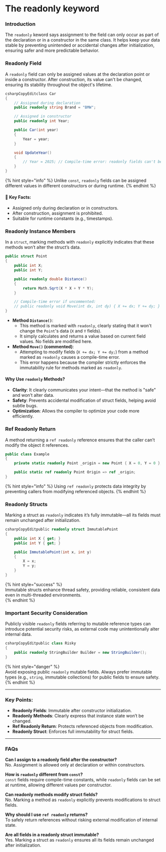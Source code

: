 # The readonly keyword

### Introduction

The `readonly` keword says assignment to the field can only occur as part of the declaration or in a constructor in the same class. It helps keep your data stable by preventing unintended or accidental changes after initialization, ensuring safer and more predictable behavior.

### Readonly Field

A `readonly` field can only be assigned values at the declaration point or inside a constructor. After construction, its value can't be changed, ensuring its stability throughout the object's lifetime.

```csharp
csharpCopyEditclass Car
{
    // Assigned during declaration
    public readonly string Brand = "BMW";

    // Assigned in constructor
    public readonly int Year;

    public Car(int year)
    {
        Year = year;
    }

    void UpdateYear()
    {
        // Year = 2025; // Compile-time error: readonly fields can't be modified after constructor.
    }
}
```

{% hint style="info" %}
Unlike `const`, `readonly` fields can be assigned different values in different constructors or during runtime.
{% endhint %}

#### 📌 **Key Facts**:

* Assigned only during declaration or in constructors.
* After construction, assignment is prohibited.
* Suitable for runtime constants (e.g., timestamps).

### Readonly Instance Members

In a `struct`, marking methods with `readonly` explicitly indicates that these methods won’t alter the struct’s data.

```csharp
public struct Point
{
    public int X;
    public int Y;

    public readonly double Distance()
    {
        return Math.Sqrt(X * X + Y * Y);
    }

    // Compile-time error if uncommented:
    // public readonly void Move(int dx, int dy) { X += dx; Y += dy; }
}
```

* **Method `Distance()`**:
  * This method is marked with `readonly`, clearly stating that it won't change the `Point`'s data (`X` and `Y` fields).
  * It simply calculates and returns a value based on current field values. No fields are modified here.
* **Method `Move()` (commented)**:
  * Attempting to modify fields (`X += dx; Y += dy;`) from a method marked as `readonly` causes a compile-time error.
  * This error happens because the compiler strictly enforces the immutability rule for methods marked as `readonly`.

#### Why Use `readonly` Methods?

* **Clarity**: It clearly communicates your intent—that the method is "safe" and won’t alter data.
* **Safety**: Prevents accidental modification of struct fields, helping avoid subtle bugs.
* **Optimization**: Allows the compiler to optimize your code more efficiently.

### Ref Readonly Return

A method returning a `ref readonly` reference ensures that the caller can’t modify the object it references.

```csharp
public class Example
{
    private static readonly Point _origin = new Point { X = 0, Y = 0 };

    public static ref readonly Point Origin => ref _origin;
}
```

{% hint style="info" %}
Using `ref readonly` protects data integrity by preventing callers from modifying referenced objects.
{% endhint %}

### Readonly Structs

Marking a struct as `readonly` indicates it’s fully immutable—all its fields must remain unchanged after initialization.

```csharp
csharpCopyEditpublic readonly struct ImmutablePoint
{
    public int X { get; }
    public int Y { get; }

    public ImmutablePoint(int x, int y)
    {
        X = x;
        Y = y;
    }
}
```

\{% hint style="success" %\}\
Immutable structs enhance thread safety, providing reliable, consistent data even in multi-threaded environments.\
\{% endhint %\}

### Important Security Consideration

Publicly visible `readonly` fields referring to mutable reference types can introduce potential security risks, as external code may unintentionally alter internal data.

```csharp
csharpCopyEditpublic class Risky
{
    public readonly StringBuilder Builder = new StringBuilder();
}
```

\{% hint style="danger" %\}\
Avoid exposing public `readonly` mutable fields. Always prefer immutable types (e.g., `string`, immutable collections) for public fields to ensure safety.\
\{% endhint %\}

***

### Key Points:

* **Readonly Fields**: Immutable after constructor initialization.
* **Readonly Methods**: Clearly express that instance state won’t be changed.
* **Ref Readonly Return**: Protects referenced objects from modification.
* **Readonly Struct**: Enforces full immutability for struct fields.

***

### FAQs

**Can I assign to a readonly field after the constructor?**\
No. Assignment is allowed only at declaration or within constructors.

**How is `readonly` different from `const`?**\
`const` fields require compile-time constants, while `readonly` fields can be set at runtime, allowing different values per constructor.

**Can readonly methods modify struct fields?**\
No. Marking a method as `readonly` explicitly prevents modifications to struct fields.

**Why should I use `ref readonly` returns?**\
To safely return references without risking external modification of internal state.

**Are all fields in a readonly struct immutable?**\
Yes. Marking a struct as `readonly` ensures all its fields remain unchanged after initialization.
